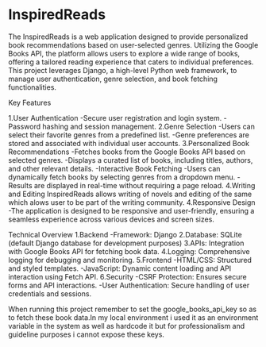 # InspiredReads
The InspiredReads is a web application designed to provide personalized book recommendations based on user-selected genres. Utilizing the Google Books API, the platform allows users to explore a wide range of books, offering a tailored reading experience that caters to individual preferences. This project leverages Django, a high-level Python web framework, to manage user authentication, genre selection, and book fetching functionalities.

Key Features

1.User Authentication
-Secure user registration and login system.
-Password hashing and session management.
2.Genre Selection
-Users can select their favorite genres from a predefined list.
-Genre preferences are stored and associated with individual user accounts.
3.Personalized Book Recommendations
-Fetches books from the Google Books API based on selected genres.
-Displays a curated list of books, including titles, authors, and other relevant details.
-Interactive Book Fetching
-Users can dynamically fetch books by selecting genres from a dropdown menu.
-Results are displayed in real-time without requiring a page reload.
4.Writing and Editing
InspiredReads allows writing of novels and editing of the same which alows user to be part of the writing community.
4.Responsive Design
-The application is designed to be responsive and user-friendly, ensuring a seamless experience across various devices and screen sizes.

Technical Overview
1.Backend
-Framework: Django
2.Database: SQLite (default Django database for development purposes)
3.APIs: Integration with Google Books API for fetching book data.
4.Logging: Comprehensive logging for debugging and monitoring.
5.Frontend
-HTML/CSS: Structured and styled templates.
-JavaScript: Dynamic content loading and API interaction using Fetch API.
6.Security
-CSRF Protection: Ensures secure forms and API interactions.
-User Authentication: Secure handling of user credentials and sessions.


When running this project remember to set the google_books_api_key so as to fetch these book data.In my local environment i used  it as an environment variable in the system as well as hardcode it but for professionalism  and guideline purposes i cannot expose these keys.
